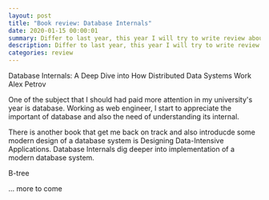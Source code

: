 ```yaml
---
layout: post
title: "Book review: Database Internals"
date: 2020-01-15 00:00:01
summary: Differ to last year, this year I will try to write review about some of the books that I read. The first one is Database Internals.
description: Differ to last year, this year I will try to write review about some of the books that I read. The first one is Database Internals
categories: review
---
```


Database Internals: A Deep Dive into How Distributed Data Systems Work
Alex Petrov

One of the subject that I should had paid more attention in my university's year is database. Working as web engineer, I start to appreciate the important of database
and also the need of understanding its internal.

There is another book that get me back on track and also introducde some modern design of a database system is Designing Data-Intensive Applications.
Database Internals dig deeper into implementation of a modern database system.

B-tree

... more to come
